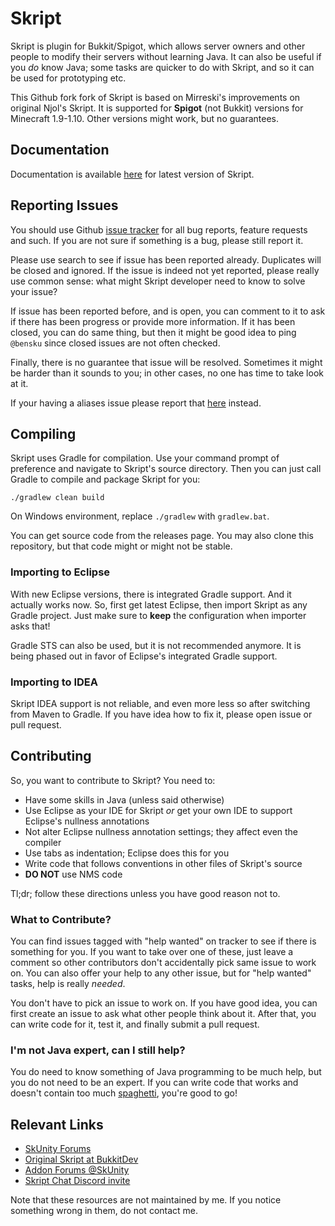 # Skript
Skript is plugin for Bukkit/Spigot, which allows server owners and other people
to modify their servers without learning Java. It can also be useful if you
*do* know Java; some tasks are quicker to do with Skript, and so it can be used
for prototyping etc.

This Github fork fork of Skript is based on Mirreski's improvements on original
Njol's Skript. It is supported for **Spigot** (not Bukkit) versions for
Minecraft 1.9-1.10. Other versions might work, but no guarantees.

## Documentation
Documentation is available [here](http://bensku.github.io/Skript/) for latest
version of Skript.

## Reporting Issues
You should use Github [issue tracker](https://github.com/bensku/Skript/issues)
for all bug reports, feature requests and such. If you are not sure if something
is a bug, please still report it.

Please use search to see if issue has been reported already. Duplicates will be
closed and ignored. If the issue is indeed not yet reported, please really
use common sense: what might Skript developer need to know to solve your issue?

If issue has been reported before, and is open, you can comment to it to ask if there
has been progress or provide more information. If it has been closed, you can do
same thing, but then it might be good idea to ping `@bensku` since closed issues
are not often checked.

Finally, there is no guarantee that issue will be resolved. Sometimes it might be
harder than it sounds to you; in other cases, no one has time to take look at it.

If your having a aliases issue please report that
[here](https://github.com/tim740/skAliases/issues) instead.

## Compiling
Skript uses Gradle for compilation. Use your command prompt of preference and
navigate to Skript's source directory. Then you can just call Gradle to compile
and package Skript for you:
```
./gradlew clean build
```
On Windows environment, replace `./gradlew` with `gradlew.bat`.

You can get source code from the releases page. You may also clone this
repository, but that code might or might not be stable.

### Importing to Eclipse
With new Eclipse versions, there is integrated Gradle support. And it actually works now.
So, first get latest Eclipse, then import Skript as any Gradle project. Just
make sure to **keep** the configuration when importer asks that!

Gradle STS can also be used, but it is not recommended anymore. It is being
phased out in favor of Eclipse's integrated Gradle support.

### Importing to IDEA
Skript IDEA support is not reliable, and even more less so after switching from Maven to Gradle.
If you have idea how to fix it, please open issue or pull request.

## Contributing
So, you want to contribute to Skript? You need to:
* Have some skills in Java (unless said otherwise)
* Use Eclipse as your IDE for Skript *or* get your own IDE to support Eclipse's nullness annotations
* Not alter Eclipse nullness annotation settings; they affect even the compiler
* Use tabs as indentation; Eclipse does this for you
* Write code that follows conventions in other files of Skript's source
* **DO NOT** use NMS code

Tl;dr; follow these directions unless you have good reason not to.

### What to Contribute?
You can find issues tagged with "help wanted" on tracker to see if there is
something for you. If you want to take over one of these, just leave a comment
so other contributors don't accidentally pick same issue to work on. You can also
offer your help to any other issue, but for "help wanted" tasks, help is really
*needed*.

You don't have to pick an issue to work on. If you have good idea, you can first
create an issue to ask what other people think about it. After that, you can
write code for it, test it, and finally submit a pull request.

### I'm not Java expert, can I still help?
You do need to know something of Java programming to be much help, but you do
not need to be an expert. If you can write code that works and doesn't contain
too much [spaghetti](https://en.wikipedia.org/wiki/Spaghetti_code), you're
good to go!

## Relevant Links
* [SkUnity Forums](https://forums.skunity.com/)
* [Original Skript at BukkitDev](https://dev.bukkit.org/bukkit-plugins/skript/)
* [Addon Forums @SkUnity](https://forums.skunity.com/c/addons/none)
* [Skript Chat Discord invite](https://discord.gg/0lx4QhQvwelCZbEX)

Note that these resources are not maintained by me. If you notice something wrong in them, do not contact me.
